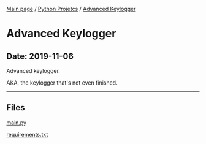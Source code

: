 [Main page](/) / [Python Projetcs](/python) / [Advanced Keylogger](/python/2019-11-06_Advanced_Keylogger)

# Advanced Keylogger

## Date: 2019-11-06

Advanced keylogger.

AKA, the keylogger that's not even finished.

-----

## Files

[main.py](main.py)

[requirements.txt](requirements.txt)